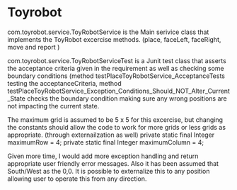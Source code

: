 # Toyrobot

com.toyrobot.service.ToyRobotService is the Main serivice class that implements the ToyRobot excercise methods. (place, faceLeft, faceRight, move and report )

com.toyrobot.service.ToyRobotServiceTest is a Junit test class that asserts the acceptance criteria given in the requirement as well as checking some boundary conditions (method testPlaceToyRobotService_AcceptanceTests testing the acceptanceCriteria, method testPlaceToyRobotService_Exception_Conditions_Should_NOT_Alter_Current_State checks the boundary condition making sure any wrong positions are not impacting the current state.

The maximum grid is assumed to be 5 x 5 for this excercise, but changing the constants should allow the code to work for more grids or less grids as appropriate. (through externailzation as well)
  private static final Integer maximumRow = 4;
	private static final Integer maximumColumn = 4;
  
  Given more time, I would add more exception handling and return appropriate user friendly error messages. Also it has been assumed that South/West as the 0,0. It is possible to externalize this to any position allowing user to operate this from any direction.
